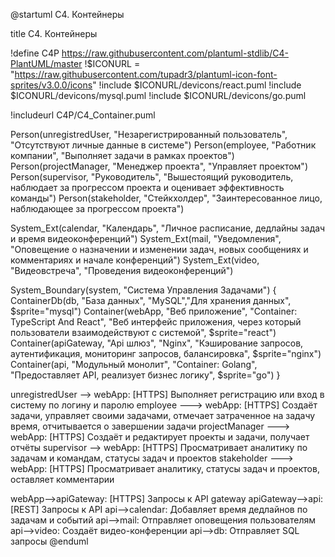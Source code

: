@startuml C4. Контейнеры

title C4. Контейнеры

!define C4P https://raw.githubusercontent.com/plantuml-stdlib/C4-PlantUML/master
!$ICONURL = "https://raw.githubusercontent.com/tupadr3/plantuml-icon-font-sprites/v3.0.0/icons"
!include $ICONURL/devicons/react.puml
!include $ICONURL/devicons/mysql.puml
!include $ICONURL/devicons/go.puml

!includeurl C4P/C4_Container.puml

Person(unregistredUser, "Незарегистрированный пользователь", "Отсутствуют личные данные в системе")
Person(employee, "Работник компании", "Выполняет задачи в рамках проектов")
Person(projectManager, "Менеджер проекта", "Управляет проектом")
Person(supervisor, "Руководитель", "Вышестоящий руководитель, наблюдает за прогрессом проекта и оценивает эффективность команды")
Person(stakeholder, "Стейкхолдер", "Заинтересованное лицо, наблюдающее за прогрессом проекта")

System_Ext(calendar, "Календарь", "Личное расписание, дедлайны задач и время видеоконференций")
System_Ext(mail, "Уведомления", "Оповещение о назначении и изменении задач, новых сообщениях и комментариях и начале конференций")
System_Ext(video, "Видеовстреча", "Проведения видеоконференций")


System_Boundary(system, "Система Управления Задачами") {
	ContainerDb(db, "База данных", "MySQL","Для хранения данных", $sprite="mysql")
	Container(webApp, "Веб приложение", "Container: TypeScript And React", "Веб интерфейс приложения, через который пользователи взаимодействуют с системой", $sprite="react")
	Container(apiGateway, "Api шлюз", "Nginx", "Кэширование запросов, аутентификация, мониторинг запросов, балансировка", $sprite="nginx")
	Container(api, "Модульный монолит", "Container: Golang", "Предоставляет API, реализует бизнес логику", $sprite="go")
}

unregistredUser --> webApp: [HTTPS] Выполняет регистрацию или вход в систему по логину и паролю
employee ---> webApp: [HTTPS] Создаёт задачи, управляет своими задачами, отмечает затраченное на задачу время, отчитывается о завершении задачи
projectManager ---> webApp: [HTTPS] Создаёт и редактирует проекты и задачи, получает отчёты
supervisor --> webApp: [HTTPS] Просматривает аналитику по задачам и командам, статусы задач и проектов
stakeholder ---> webApp: [HTTPS] Просматривает аналитику, статусы задач и проектов, оставляет комментарии

webApp-->apiGateway: [HTTPS] Запросы к API gateway
apiGateway-->api: [REST] Запросы к API
api-->calendar: Добавляет время дедлайнов по задачам и событий
api-->mail: Отправляет оповещения пользователям
api-->video: Создаёт видео-конференции
api-->db: Отправляет SQL запросы
@enduml